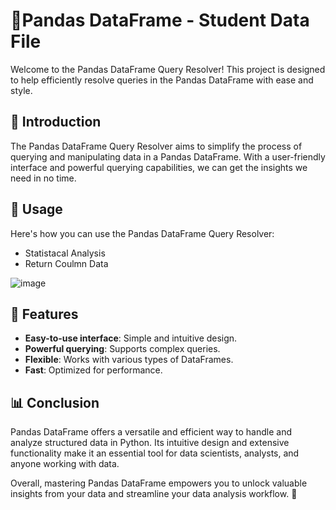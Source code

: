 # 🐼Pandas DataFrame - Student Data File 

Welcome to the Pandas DataFrame Query Resolver! This project is designed to help efficiently resolve queries in the Pandas DataFrame with ease and style. 

## 🌟 Introduction
The Pandas DataFrame Query Resolver aims to simplify the process of querying and manipulating data in a Pandas DataFrame. With a user-friendly interface and powerful querying capabilities, we can get the insights we need in no time.

## 🚀 Usage
Here's how you can use the Pandas DataFrame Query Resolver: 
- Statistacal Analysis
- Return Coulmn Data

![image](https://github.com/user-attachments/assets/64afcce8-f37b-40ed-b5dc-5d180eb9c458)



## 🌈 Features
- **Easy-to-use interface**: Simple and intuitive design.
- **Powerful querying**: Supports complex queries.
- **Flexible**: Works with various types of DataFrames.
- **Fast**: Optimized for performance.

## 📊 Conclusion

Pandas DataFrame offers a versatile and efficient way to handle and analyze structured data in Python. Its intuitive design and extensive functionality make it an essential tool for data scientists, analysts, and anyone working with data.

Overall, mastering Pandas DataFrame empowers you to unlock valuable insights from your data and streamline your data analysis workflow. 🐼


